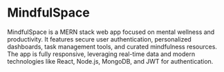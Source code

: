 # MindfulSpace
MindfulSpace is a MERN stack web app focused on mental wellness and productivity. It features secure user authentication, personalized dashboards, task management tools, and curated mindfulness resources. The app is fully responsive, leveraging real-time data and modern technologies like React, Node.js, MongoDB, and JWT for authentication.
